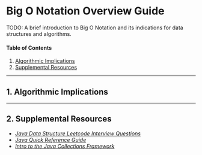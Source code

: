 # Big O Notation Overview Guide

TODO: A brief introduction to Big O Notation and its indications for data structures and algorithms.

#### Table of Contents

1. [Algorithmic Implications](#algorithmic)
2. [Supplemental Resources](#supplemental)

<hr />

## 1. <a name="algorithmic">Algorithmic Implications</a>

<hr />

## 2. <a name="supplemental">Supplemental Resources</a>

* *[Java Data Structure Leetcode Interview Questions](https://github.com/chaseofthejungle/java-data-structure-leetcode-interview-questions)*
* *[Java Quick Reference Guide](https://github.com/chaseofthejungle/java-quick-reference-guide)*
* *[Intro to the Java Collections Framework](https://github.com/chaseofthejungle/intro-to-java-collections-framework)*
